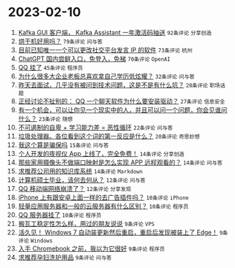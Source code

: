 # 2023-02-10

1. [Kafka GUI 客户端， Kafka Assistant 一年激活码抽送](https://www.v2ex.com/t/914776) `92条评论` `分享创造`
1. [烘干机好用吗？](https://www.v2ex.com/t/914827) `79条评论` `问与答`
1. [目前已知唯一一个可以更改社交平台发言 IP 的软件](https://www.v2ex.com/t/914803) `73条评论` `杭州`
1. [ChatGPT 国内尝鲜入口，免登入，免梯](https://www.v2ex.com/t/914787) `70条评论` `OpenAI`
1. [QQ 挂了](https://www.v2ex.com/t/914814) `45条评论` `程序员`
1. [为什么很多大企业老板总喜欢拿自己学历低炫耀？](https://www.v2ex.com/t/914788) `32条评论` `问与答`
1. [昨天去面试，几乎没有被问到技术问题，这是不是有什么坑？](https://www.v2ex.com/t/914768) `28条评论` `职场话题`
1. [正经讨论不扯别的： QQ 一个聊天软件为什么要安装驱动？](https://www.v2ex.com/t/914862) `27条评论` `信息安全`
1. [有一个机会，可以让你见一个现实中的人，并且可以问一个问题，你会见谁问什么？](https://www.v2ex.com/t/914762) `23条评论` `随想`
1. [不可遏制的自卑 + 学习能力差 = 恶性循环](https://www.v2ex.com/t/914759) `22条评论` `问与答`
1. [垃圾处理器。各位看到这个词的第一反应是什么？](https://www.v2ex.com/t/914800) `20条评论` `奇思妙想`
1. [我这个算是骗保吗](https://www.v2ex.com/t/914767) `15条评论` `问与答`
1. [个人开发的夜视仪 App 上线了，完全免费！](https://www.v2ex.com/t/914871) `14条评论` `分享创造`
1. [那些家用摄像头不做端口映射是怎么实现 APP 远程观看的？](https://www.v2ex.com/t/914804) `14条评论` `问与答`
1. [求推荐公司用的知识库系统](https://www.v2ex.com/t/914777) `14条评论` `Markdown`
1. [计算机硕士毕业，该何去何从？](https://www.v2ex.com/t/914882) `12条评论` `问与答`
1. [QQ 移动端网络崩溃了？](https://www.v2ex.com/t/914825) `12条评论` `分享发现`
1. [iPhone 上有跟安卓上面一样的去广告插件吗？](https://www.v2ex.com/t/914870) `10条评论` `iPhone`
1. [轻量应用服务器和一般的云服务器有什么区别？](https://www.v2ex.com/t/914834) `10条评论` `程序员`
1. [QQ 服务器挂了](https://www.v2ex.com/t/914816) `10条评论` `程序员`
1. [搬瓦工稳定性怎么样，用过的朋友说说](https://www.v2ex.com/t/914893) `9条评论` `VPS`
1. [活久见！ Windows 7 自动装更新然后重启，重启后发现被装上了 Edge！](https://www.v2ex.com/t/914869) `9条评论` `Windows`
1. [入手 Chromebook 之前，我以为它很好](https://www.v2ex.com/t/914839) `9条评论` `程序员`
1. [求推荐孕妇洗护用品](https://www.v2ex.com/t/914818) `9条评论` `问与答`
